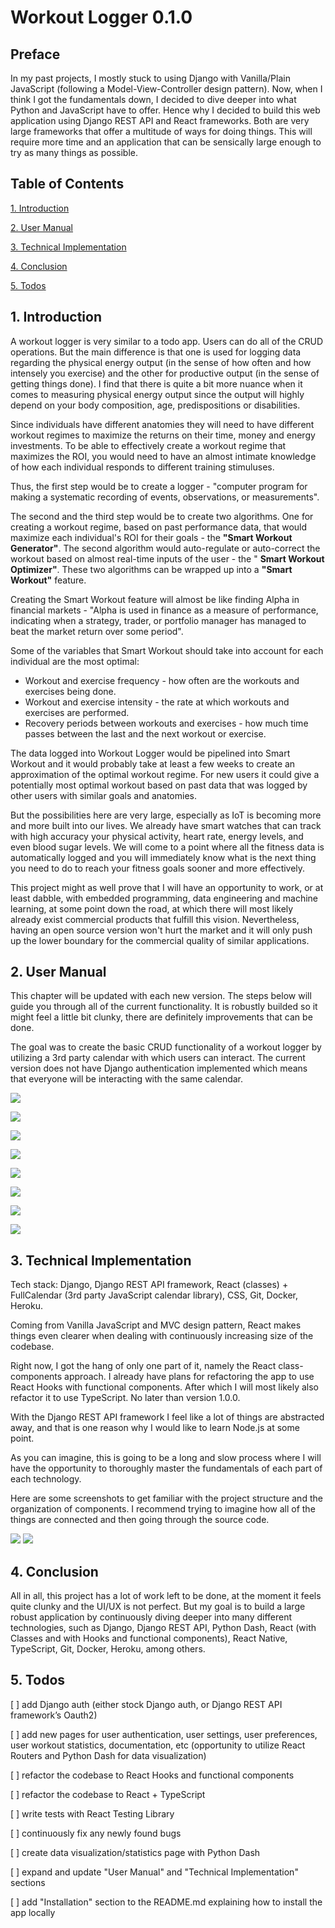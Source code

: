 # **Workout Logger 0.1.0**

## Preface

In my past projects, I mostly stuck to using Django with Vanilla/Plain JavaScript (following a Model-View-Controller design pattern). Now, when I think I got the fundamentals down, I decided to dive deeper into what Python and JavaScript have to offer. Hence why I decided to build this web application using Django REST API and React frameworks. Both are very large frameworks that offer a multitude of ways for doing things. This will require more time and an application that can be sensically large enough to try as many things as possible.

## Table of Contents

[1. Introduction](#1-introduction)

[2. User Manual](#2-user-manual)

[3. Technical Implementation](#3-technical-implementation)

[4. Conclusion](#4-conclusion)

[5. Todos](#5-todos)

## 1. Introduction

A workout logger is very similar to a todo app. Users can do all of the CRUD operations. But the main difference is that one is used for logging data regarding the physical energy output (in the sense of how often and how intensely you exercise) and the other for productive output (in the sense of getting things done). I find that there is quite a bit more nuance when it comes to measuring physical energy output since the output will highly depend on your body composition, age, predispositions or disabilities.

Since individuals have different anatomies they will need to have different workout regimes to maximize the returns on their time, money and energy investments. To be able to effectively create a workout regime that maximizes the ROI, you would need to have an almost intimate knowledge of how each individual responds to different training stimuluses.

Thus, the first step would be to create a logger - &quot;computer program for making a systematic recording of events, observations, or measurements&quot;.

The second and the third step would be to create two algorithms. One for creating a workout regime, based on past performance data, that would maximize each individual&#39;s ROI for their goals - the **&quot;Smart Workout Generator&quot;**. The second algorithm would auto-regulate or auto-correct the workout based on almost real-time inputs of the user - the &quot; **Smart Workout Optimizer&quot;**. These two algorithms can be wrapped up into a **&quot;Smart Workout&quot;** feature.

Creating the Smart Workout feature will almost be like finding Alpha in financial markets - &quot;Alpha is used in finance as a measure of performance, indicating when a strategy, trader, or portfolio manager has managed to beat the market return over some period&quot;.

Some of the variables that Smart Workout should take into account for each individual are the most optimal:

- Workout and exercise frequency - how often are the workouts and exercises being done.
- Workout and exercise intensity - the rate at which workouts and exercises are performed.
- Recovery periods between workouts and exercises - how much time passes between the last and the next workout or exercise.

The data logged into Workout Logger would be pipelined into Smart Workout and it would probably take at least a few weeks to create an approximation of the optimal workout regime. For new users it could give a potentially most optimal workout based on past data that was logged by other users with similar goals and anatomies.

But the possibilities here are very large, especially as IoT is becoming more and more built into our lives. We already have smart watches that can track with high accuracy your physical activity, heart rate, energy levels, and even blood sugar levels. We will come to a point where all the fitness data is automatically logged and you will immediately know what is the next thing you need to do to reach your fitness goals sooner and more effectively.

This project might as well prove that I will have an opportunity to work, or at least dabble, with embedded programming, data engineering and machine learning, at some point down the road, at which there will most likely already exist commercial products that fulfill this vision. Nevertheless, having an open source version won&#39;t hurt the market and it will only push up the lower boundary for the commercial quality of similar applications.

## 2. User Manual

This chapter will be updated with each new version. The steps below will guide you through all of the current functionality. It is robustly builded so it might feel a little bit clunky, there are definitely improvements that can be done.

The goal was to create the basic CRUD functionality of a workout logger by utilizing a 3rd party calendar with which users can interact. The current version does not have Django authentication implemented which means that everyone will be interacting with the same calendar.

![](/user_manual_screenshots/wg01.png)
  
![](/user_manual_screenshots/wg02.png)
  
![](/user_manual_screenshots/wg03.png)
  
![](/user_manual_screenshots/wg04.png)
  
![](/user_manual_screenshots/wg05.png)
  
![](/user_manual_screenshots/wg06.png)
  
![](/user_manual_screenshots/wg07.png)
  
![](/user_manual_screenshots/wg08.png)
  
## 3. Technical Implementation

Tech stack: Django, Django REST API framework, React (classes) + FullCalendar (3rd party JavaScript calendar library), CSS, Git, Docker, Heroku.

Coming from Vanilla JavaScript and MVC design pattern, React makes things even clearer when dealing with continuously increasing size of the codebase.

Right now, I got the hang of only one part of it, namely the React class-components approach. I already have plans for refactoring the app to use React Hooks with functional components. After which I will most likely also refactor it to use TypeScript. No later than version 1.0.0.

With the Django REST API framework I feel like a lot of things are abstracted away, and that is one reason why I would like to learn Node.js at some point.

As you can imagine, this is going to be a long and slow process where I will have the opportunity to thoroughly master the fundamentals of each part of each technology.

Here are some screenshots to get familiar with the project structure and the organization of components. I recommend trying to imagine how all of the things are connected and then going through the source code.

![](/user_manual_screenshots/file_structure.png)   ![](/user_manual_screenshots/react_components.png)
  
## 4. Conclusion
All in all, this project has a lot of work left to be done, at the moment it feels quite clunky and the UI/UX is not perfect. But my goal is to build a large robust application by continuously diving deeper into many different technologies, such as Django, Django REST API, Python Dash, React (with Classes and with Hooks and functional components), React Native, TypeScript, Git, Docker, Heroku, among others.

## 5. Todos 

[ ] add Django auth (either stock Django auth, or Django REST API framework’s Oauth2)

[ ] add new pages for user authentication, user settings, user preferences, user workout statistics, documentation, etc (opportunity to utilize React Routers and Python Dash for data visualization)

[ ] refactor the codebase to React Hooks and functional components

[ ] refactor the codebase to React + TypeScript

[ ] write tests with React Testing Library

[ ] continuously fix any newly found bugs

[ ] create data visualization/statistics page with Python Dash

[ ] expand and update "User Manual" and "Technical Implementation" sections

[ ] add "Installation" section to the README.md explaining how to install the app locally
